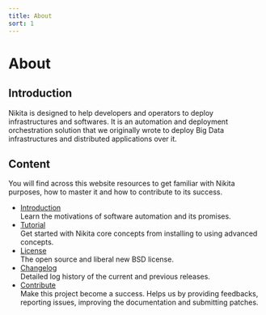 ```yaml
---
title: About
sort: 1
---
```


# About

## Introduction

Nikita is designed to help developers and operators to deploy infrastructures and softwares. It is an automation and deployment orchestration solution that we originally wrote to deploy Big Data infrastructures and distributed applications over it.

## Content

You will find across this website resources to get familiar with Nikita purposes, how to master it and how to contribute to its success.

* [Introduction](/about/introduction/)   
  Learn the motivations of software automation and its promises.
* [Tutorial](/about/tutorial/)   
  Get started with Nikita core concepts from installing to using advanced concepts.
* [License](/about/license/)   
  The open source and liberal new BSD license.
* [Changelog](/about/changelog/)   
  Detailed log history of the current and previous releases.
* [Contribute](/about/contribute/)   
  Make this project become a success. Helps us by providing feedbacks, reporting issues, improving the documentation and submitting patches.
